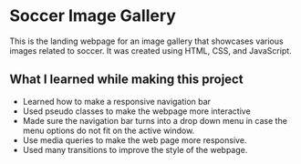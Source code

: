 # Soccer Image Gallery

This is the landing webpage for an image gallery that showcases various images related to soccer. It was created using HTML, CSS, and JavaScript.

## What I learned while making this project

- Learned how to make a responsive navigation bar
- Used pseudo classes to make the webpage more interactive
- Made sure the navigation bar turns into a drop down menu in case the menu options do not fit on the active window.
- Use media queries to make the web page more responsive.
- Used many transitions to improve the style of the webpage.